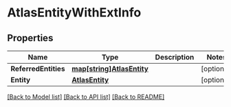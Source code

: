# AtlasEntityWithExtInfo

## Properties

Name | Type | Description | Notes
------------ | ------------- | ------------- | -------------
**ReferredEntities** | [**map[string]AtlasEntity**](AtlasEntity.md) |  | [optional] 
**Entity** | [**AtlasEntity**](AtlasEntity.md) |  | [optional] 

[[Back to Model list]](../README.md#documentation-for-models) [[Back to API list]](../README.md#documentation-for-api-endpoints) [[Back to README]](../README.md)


